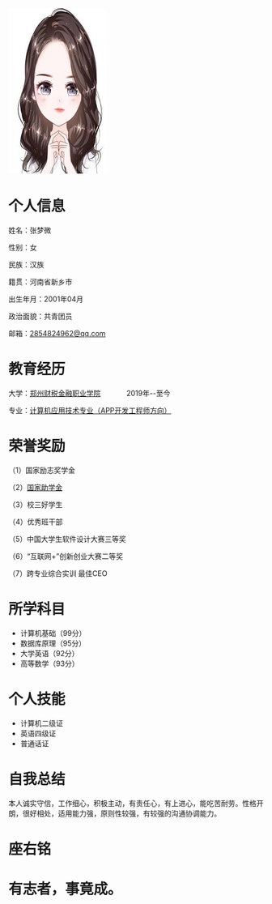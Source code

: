 ![](头像.jpeg)

# 个人信息

姓名：张梦微

性别：女

民族：汉族

籍贯：河南省新乡市

出生年月：2001年04月

政治面貌：共青团员

邮箱：2854824962@qq.com

# 教育经历

大学：[郑州财税金融职业学院](http://www.zzcsjr.edu.cn/) &nbsp; &nbsp; &nbsp; &nbsp; &nbsp; &nbsp;  2019年--至今

专业：[计算机应用技术专业（APP开发工程师方向）](http://www.zzcsjr.edu.cn/xxjs/info/1287/1259.htm)

# 荣誉奖励

（1）国家励志奖学金

（2）[国家助学金](http://www.zzcsjr.edu.cn/xxjs/info/1283/2641.htm)

（3）校三好学生

（4）优秀班干部

（5）中国大学生软件设计大赛三等奖

（6）“互联网+”创新创业大赛二等奖

（7）跨专业综合实训 最佳CEO

# 所学科目

- 计算机基础（99分）
- 数据库原理（95分）
- 大学英语（92分）
- 高等数学（93分）

# 个人技能

- 计算机二级证
- 英语四级证
- 普通话证


# 自我总结

本人诚实守信，工作细心，积极主动，有责任心，有上进心，能吃苦耐劳。性格开朗，很好相处，适用能力强，原则性较强，有较强的沟通协调能力。

# 座右铭
<h1>有志者，事竟成。</h1>
